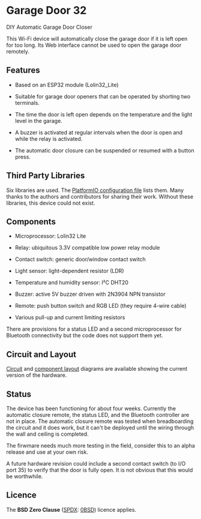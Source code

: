 # Garage Door 32

DIY Automatic Garage Door Closer

This Wi-Fi device will automatically close the garage door if it is left open for too long. Its Web interface cannot be used to open the garage door remotely. 

## Features

- Based on an ESP32 module (Lolin32_Lite)

- Suitable for garage door openers that can be operated by shorting two terminals.

- The time the door is left open depends on the temperature and the light level in the garage.

- A buzzer is activated at regular intervals when the door is open and while the relay is activated.

- The automatic door closure can be suspended or resumed with a button press.

## Third Party Libraries

Six libraries are used. The [PlatformIO configuration file](platformio.ini) lists them. Many thanks to the authors and contributors for sharing their work. Without these libraries, this device could not exist.

## Components

- Microprocessor: Lolin32 Lite

- Relay: ubiquitous 3.3V compatible low power relay module

- Contact switch: generic door/window contact switch 

- Light sensor: light-dependent resistor (LDR)

- Temperature and humidity sensor: I²C DHT20

- Buzzer: active 5V buzzer driven with 2N3904 NPN transistor

- Remote: push button switch and RGB LED (they require 4-wire cable)

- Various pull-up and current limiting resistors

There are provisions for a status LED and a second microprocessor for Bluetooth connectivity but the code does not support them yet.

## Circuit and Layout

[Circuit](img/circuit2.png) and [component layout](img/layout.png)  diagrams are available showing the current version of the hardware.

## Status

The device has been functioning for about four weeks. Currently the automatic closure remote, the status LED, and the Bluetooth controller are not in place. The automatic closure remote was tested when breadboarding the circuit and it does work, but it can't be deployed until the wiring through the wall and ceiling is completed.

The firwmare needs much more testing in the field, consider this to an alpha release and use at your own risk.

A future hardware revision could include a second contact switch (to I/O port 35) to verify that the door is fully open. It is not obvious that this would be worthwhile.

## Licence

The **BSD Zero Clause** ([SPDX](https://spdx.dev/): [0BSD](https://spdx.org/licenses/0BSD.html)) licence applies.

